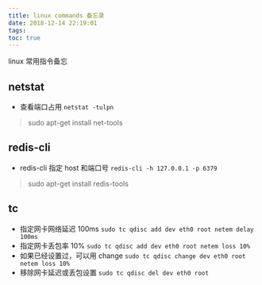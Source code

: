 ```yaml
---
title: linux commands 备忘录
date: 2018-12-14 22:19:01
tags:
toc: true
---
```


linux 常用指令备忘

## netstat

- 查看端口占用 `netstat -tulpn`
> sudo apt-get install net-tools

## redis-cli

- redis-cli 指定 host 和端口号  `redis-cli -h 127.0.0.1 -p 6379`
> sudo apt-get  install redis-tools

## tc

- 指定网卡网络延迟 100ms `sudo tc qdisc add dev eth0 root netem delay 100ms`
- 指定网卡丢包率 10% `sudo tc qdisc add dev eth0 root netem loss 10%`
- 如果已经设置过，可以用 change `sudo tc qdisc change dev eth0 root netem loss 10%`
- 移除网卡延迟或丢包设置 `sudo tc qdisc del dev eth0 root`
